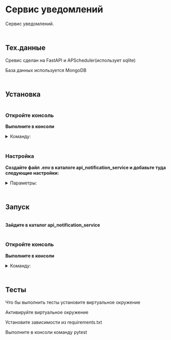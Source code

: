# Сервис уведомлений
Сервис уведомлений.

## <br><b>Тех.данные</b>

Сревис сделан на FastAPI и APScheduler(использует sqlite)

База данных используется MongoDB

## <br><b>Установка</b>

### <br><b>Откройте консоль</b>

<b>Выполните в консоли</b>             
    <details><summary> Команду: </summary>
```
git clone https://github.com/IgV52/api_notification_service.git
```
</details>

### <br><b>Настройка</b>

<b>Создайте файл .env в каталоге api_notification_service и добавьте туда следующие настройки:</b>
    <details>
    <summary> Параметры: </summary></b>
```

MONGO_URL = адрес базы данных [можно создать бд тут -> (https://www.mongodb.com/cloud/atlas/register))
URL_MSG_SEND = адрес внешнего сервиса
URL_SCHEDULER = 'sqlite:///'+ os.path.join(basedir, 'db_task', 'jobs.sqlite')
TOKEN = токен для доступа к внешнему сервису

```
</details>

## <br><b>Запуск</b>

<br><b>Зайдите в каталог api_notification_service</b>

### <br><b>Откройте консоль</b>

<b>Выполните в консоли</b>             
    <details><summary> Команду: </summary>
```
docker-compose up --build
```
</details>

## <br><b>Тесты</b>

Что бы выполнить тесты установите виртуальное окружение

Активируйте виртуальное окружение

Установите зависимости из requirements.txt

Выполните в консоли команду pytest
